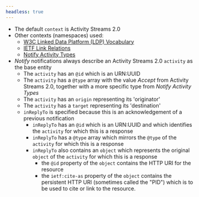 ```yaml
---
headless: true
---
```


* The default `context` is Activity Streams 2.0
* Other contexts (namespaces) used:
    * [W3C Linked Data Platform (LDP) Vocabulary](https://www.w3.org/ns/ldp#)
    * [IETF Link Relations](http://www.iana.org/assignments/relation/)
    * [Notify Activity Types](http://purl.org/coar/notify_activity_type/)
* _Notify_ notifications always describe an Activity Streams 2.0 `activity` as the base entity
    * The `activity` has an `@id` which is an URN:UUID
    * The `activity` has a `@type` array with the value *Accept* from Activity Streams 2.0, together with a more specific type from *Notify Activity Types*
    * The `activity` has an `origin` representing its 'originator'
    * The `activity` has a `target` representing its 'destination'
    * `inReplyTo` is specified because this is an acknowledgement of a previous notification
      * `inReplyTo` has an `@id` which is an URN:UUID and which identifies the `activity` for which this is a response
      * `inReplyTo` has a `@type` array which mirrors the `@type` of the `activity` for which this is a response
      * `inReplyTo` also contains an `object` which represents the original `object` of the `activity` for which this is a response
        * the `@id` property of the `object` contains the HTTP URI for the resource
        * the `ietf:cite-as` property of the `object` contains the persistent HTTP URI (sometimes called the "PID") which is to be used to cite or link to the resource.